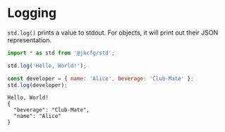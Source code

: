 # Logging

`std.log()` prints a value to stdout. For objects, it will print out their
JSON representation.

```javascript
import * as std from '@jkcfg/std';

std.log('Hello, World!');

const developer = { name: 'Alice', beverage: 'Club-Mate' };
std.log(developer);
```

```console
Hello, World!
{
  "beverage": "Club-Mate",
  "name": "Alice"
}
```

